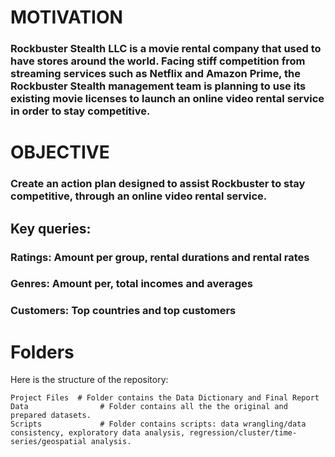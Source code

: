 # MOTIVATION
### Rockbuster Stealth LLC is a movie rental company that used to have stores around the world. Facing stiff competition from streaming services such as Netflix and Amazon Prime, the Rockbuster Stealth management team is planning to use its existing movie licenses to launch an online video rental service in order to stay competitive.
# OBJECTIVE
### Create an action plan designed to assist Rockbuster to stay competitive, through an online video rental service.

## Key queries:
### Ratings: Amount per group, rental durations and rental rates
### Genres: Amount per, total incomes and averages
### Customers: Top countries and top customers

# Folders
Here is the structure of the repository:

```
Project Files  # Folder contains the Data Dictionary and Final Report
Data                # Folder contains all the the original and prepared datasets. 
Scripts             # Folder contains scripts: data wrangling/data consistency, exploratory data analysis, regression/cluster/time-series/geospatial analysis.

```
